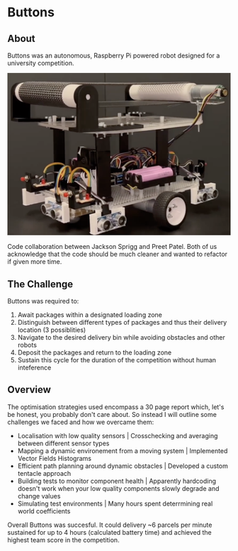 # Buttons

## About
Buttons was an autonomous, Raspberry Pi powered robot designed for a university competition.

![Buttons](Buttons.png)

Code collaboration between Jackson Sprigg and Preet Patel. Both of us acknowledge that the code should be much cleaner and wanted to refactor if given more time.

## The Challenge
Buttons was required to:
1. Await packages within a designated loading zone
2. Distinguish between different types of packages and thus their delivery location (3 possiblities)
3. Navigate to the desired delivery bin while avoiding obstacles and other robots
4. Deposit the packages and return to the loading zone
5. Sustain this cycle for the duration of the competition without human inteference

## Overview
The optimisation strategies used encompass a 30 page report which, let's be honest, you probably don't care about.
So instead I will outline some challenges we faced and how we overcame them:
- Localisation with low quality sensors | Crosschecking and averaging between different sensor types
- Mapping a dynamic environement from a moving system | Implemented Vector Fields Histograms
- Efficient path planning around dynamic obstacles | Developed a custom tentacle approach
- Building tests to monitor component health | Apparently hardcoding doesn't work when your low quality components slowly degrade and change values
- Simulating test environments | Many hours spent deterrmining real world coefficients

Overall Buttons was succesful. It could delivery ~6 parcels per minute sustained for up to 4 hours (calculated battery time) and achieved the highest team score in the competition.
